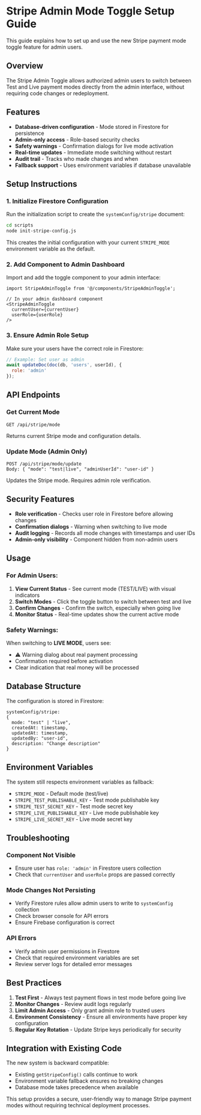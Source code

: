 # Stripe Admin Mode Toggle Setup Guide

This guide explains how to set up and use the new Stripe payment mode toggle feature for admin users.

## Overview

The Stripe Admin Toggle allows authorized admin users to switch between Test and Live payment modes directly from the admin interface, without requiring code changes or redeployment.

## Features

- **Database-driven configuration** - Mode stored in Firestore for persistence
- **Admin-only access** - Role-based security checks
- **Safety warnings** - Confirmation dialogs for live mode activation
- **Real-time updates** - Immediate mode switching without restart
- **Audit trail** - Tracks who made changes and when
- **Fallback support** - Uses environment variables if database unavailable

## Setup Instructions

### 1. Initialize Firestore Configuration

Run the initialization script to create the `systemConfig/stripe` document:

```bash
cd scripts
node init-stripe-config.js
```

This creates the initial configuration with your current `STRIPE_MODE` environment variable as the default.

### 2. Add Component to Admin Dashboard

Import and add the toggle component to your admin interface:

```tsx
import StripeAdminToggle from '@/components/StripeAdminToggle';

// In your admin dashboard component
<StripeAdminToggle 
  currentUser={currentUser} 
  userRole={userRole} 
/>
```

### 3. Ensure Admin Role Setup

Make sure your users have the correct role in Firestore:

```javascript
// Example: Set user as admin
await updateDoc(doc(db, 'users', userId), {
  role: 'admin'
});
```

## API Endpoints

### Get Current Mode
```
GET /api/stripe/mode
```

Returns current Stripe mode and configuration details.

### Update Mode (Admin Only)
```
POST /api/stripe/mode/update
Body: { "mode": "test|live", "adminUserId": "user-id" }
```

Updates the Stripe mode. Requires admin role verification.

## Security Features

- **Role verification** - Checks user role in Firestore before allowing changes
- **Confirmation dialogs** - Warning when switching to live mode
- **Audit logging** - Records all mode changes with timestamps and user IDs
- **Admin-only visibility** - Component hidden from non-admin users

## Usage

### For Admin Users:

1. **View Current Status** - See current mode (TEST/LIVE) with visual indicators
2. **Switch Modes** - Click the toggle button to switch between test and live
3. **Confirm Changes** - Confirm the switch, especially when going live
4. **Monitor Status** - Real-time updates show the current active mode

### Safety Warnings:

When switching to **LIVE MODE**, users see:
- ⚠️ Warning dialog about real payment processing
- Confirmation required before activation
- Clear indication that real money will be processed

## Database Structure

The configuration is stored in Firestore:

```
systemConfig/stripe:
{
  mode: "test" | "live",
  createdAt: timestamp,
  updatedAt: timestamp,
  updatedBy: "user-id",
  description: "Change description"
}
```

## Environment Variables

The system still respects environment variables as fallback:

- `STRIPE_MODE` - Default mode (test/live)
- `STRIPE_TEST_PUBLISHABLE_KEY` - Test mode publishable key
- `STRIPE_TEST_SECRET_KEY` - Test mode secret key
- `STRIPE_LIVE_PUBLISHABLE_KEY` - Live mode publishable key
- `STRIPE_LIVE_SECRET_KEY` - Live mode secret key

## Troubleshooting

### Component Not Visible
- Ensure user has `role: 'admin'` in Firestore users collection
- Check that `currentUser` and `userRole` props are passed correctly

### Mode Changes Not Persisting
- Verify Firestore rules allow admin users to write to `systemConfig` collection
- Check browser console for API errors
- Ensure Firebase configuration is correct

### API Errors
- Verify admin user permissions in Firestore
- Check that required environment variables are set
- Review server logs for detailed error messages

## Best Practices

1. **Test First** - Always test payment flows in test mode before going live
2. **Monitor Changes** - Review audit logs regularly
3. **Limit Admin Access** - Only grant admin role to trusted users
4. **Environment Consistency** - Ensure all environments have proper key configuration
5. **Regular Key Rotation** - Update Stripe keys periodically for security

## Integration with Existing Code

The new system is backward compatible:
- Existing `getStripeConfig()` calls continue to work
- Environment variable fallback ensures no breaking changes
- Database mode takes precedence when available

This setup provides a secure, user-friendly way to manage Stripe payment modes without requiring technical deployment processes.
